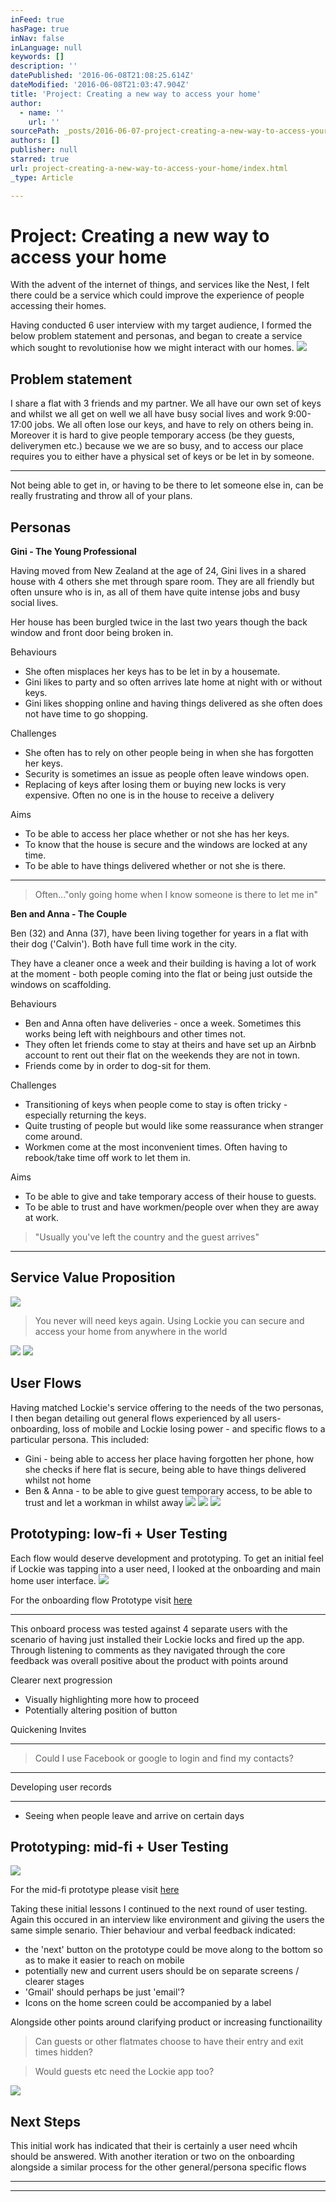 ```yaml
---
inFeed: true
hasPage: true
inNav: false
inLanguage: null
keywords: []
description: ''
datePublished: '2016-06-08T21:08:25.614Z'
dateModified: '2016-06-08T21:03:47.904Z'
title: 'Project: Creating a new way to access your home'
author:
  - name: ''
    url: ''
sourcePath: _posts/2016-06-07-project-creating-a-new-way-to-access-your-home.md
authors: []
publisher: null
starred: true
url: project-creating-a-new-way-to-access-your-home/index.html
_type: Article

---
```

# Project: Creating a new way to access your home

With the advent of the internet of things, and services like the Nest, I felt there could be a service which could improve the experience of people accessing their homes. 

Having conducted 6 user interview with my target audience, I formed the below problem statement and personas, and began to create a service which sought to revolutionise how we might interact with our homes.
![](https://the-grid-user-content.s3-us-west-2.amazonaws.com/e591f042-37e2-4fca-b2ee-01bf11b697ee.jpg)

## Problem statement

I share a flat with 3 friends and my partner. We all have our own set of keys and whilst we all get on well we all have busy social lives and work 9:00-17:00 jobs. We all often lose our keys, and have to rely on others being in. Moreover it is hard to give people temporary access (be they guests, deliverymen etc.) because we we are so busy, and to access our place requires you to either have a physical set of keys or be let in by someone. 

********

Not being able to get in, or having to be there to let someone else in, can be really frustrating and throw all of your plans.

## Personas

**Gini - The Young Professional**

Having moved from New Zealand at the age of 24, Gini lives in a shared house with 4 others she met through spare room. They are all friendly but often unsure who is in, as all of them have quite intense jobs and busy social lives. 

Her house has been burgled twice in the last two years though the back window and front door being broken in.

Behaviours

* She often misplaces her keys has to be let in by a housemate. 
* Gini likes to party and so often arrives late home at night with or without keys.
* Gini likes shopping online and having things delivered as she often does not have time to go shopping.

Challenges

* She often has to rely on other people being in when she has forgotten her keys.
* Security is sometimes an issue as people often leave windows open.
* Replacing of keys after losing them or buying new locks is very expensive. Often no one is in the house to receive a delivery

Aims

* To be able to access her place whether or not she has her keys.
* To know that the house is secure and the windows are locked at any time.
* To be able to have things delivered whether or not she is there.

****

> Often..."only going home when I know someone is there to let me in"

**Ben and Anna - The Couple**

Ben (32) and Anna (37), have been living together for years in a flat with their dog ('Calvin'). Both have full time work in the city. 

They have a cleaner once a week and their building is having a lot of work at the moment - both people coming into the flat or being just outside the windows on scaffolding. 

Behaviours

* Ben and Anna often have deliveries - once a week. Sometimes this works being left with neighbours and other times not.
* They often let friends come to stay at theirs and have set up an Airbnb account to rent out their flat on the weekends they are not in town.
* Friends come by in order to dog-sit for them.

Challenges

* Transitioning of keys when people come to stay is often tricky - especially returning the keys.
* Quite trusting of people but would like some reassurance when stranger come around.
* Workmen come at the most inconvenient times. Often having to rebook/take time off work to let them in.

Aims

* To be able to give and take temporary access of their house to guests. 
* To be able to trust and have workmen/people over when they are away at work.

> "Usually you've left the country and the guest arrives"

****

## Service Value Proposition
![](https://the-grid-user-content.s3-us-west-2.amazonaws.com/8f657351-3bee-4ecb-9bc3-f108c9a5913b.png)

> You never will need keys again. Using Lockie you can secure and access your home from anywhere in the world 

![](https://the-grid-user-content.s3-us-west-2.amazonaws.com/34e0b8e4-1d14-4639-bd93-11c412e68f8d.png)
![](https://the-grid-user-content.s3-us-west-2.amazonaws.com/45ed5988-8b2d-40eb-9224-d8647ce4c138.png)

## User Flows

Having matched Lockie's service offering to the needs of the two personas, I then began detailing out general flows experienced by all users- onboarding, loss of mobile and Lockie losing power - and specific flows to a particular persona. This included:

* Gini - being able to access her place having forgotten her phone, how she checks if here flat is secure, being able to have things delivered whilst not home
* Ben & Anna - to be able to give guest temporary access, to be able to trust and let a workman in whilst away
![](https://the-grid-user-content.s3-us-west-2.amazonaws.com/91043bf9-ec03-4b77-a686-dc289e6c9203.png)
![](https://the-grid-user-content.s3-us-west-2.amazonaws.com/030be148-2c50-4873-bbf5-4b3052e06496.png)
![](https://the-grid-user-content.s3-us-west-2.amazonaws.com/eb2f4f53-63b7-4b27-96c3-ef67fa83e005.png)

## Prototyping: low-fi + User Testing

Each flow would deserve development and prototyping. To get an initial feel if Lockie was tapping into a user need, I looked at the onboarding and main home user interface.
![](https://the-grid-user-content.s3-us-west-2.amazonaws.com/43146d5b-b6d3-494d-bfb1-6e1a348d74ff.png)

For the onboarding flow Prototype visit [here][0]

****

This onboard process was tested against 4 separate users with the scenario of having just installed their Lockie locks and fired up the app. Through listening to comments as they navigated through the core feedback was overall positive about the product with points around

Clearer next progression

* Visually highlighting more how to proceed
* Potentially altering position of button

Quickening Invites

****

> Could I use Facebook or google to login and find my contacts?

****

Developing user records

****

* Seeing when people leave and arrive on certain days

## Prototyping: mid-fi + User Testing
![](https://the-grid-user-content.s3-us-west-2.amazonaws.com/70074c10-4fc2-4732-961e-a161de183191.png)

For the mid-fi prototype please visit [here][1]

Taking these initial lessons I continued to the next round of user testing. Again this occured in an interview like environment and giiving the users the same simple senario. Thier behaviour and verbal feedback indicated:

* the 'next' button on the prototype could be move along to the bottom so as to make it easier to reach on mobile
* potentially new and current users should be on separate screens / clearer stages
* 'Gmail' should perhaps be just 'email'?
* Icons on the home screen could be accompanied by a label

Alongside other points around clarifying product or increasing functionaility

> Can guests or other flatmates choose to have their entry and exit times hidden?

> Would guests etc need the Lockie app too?

![](https://the-grid-user-content.s3-us-west-2.amazonaws.com/aa1bc00e-8215-4f17-98c8-890fb21d3552.jpg)

## Next Steps

This initial work has indicated that their is certainly a user need whcih should be answered. With another iteration or two on the onboarding alongside a similar process for the other general/persona specific flows 

**[][2]**

****

****

[0]: null
[1]: https://marvelapp.com/143f16g 
[2]: https://marvelapp.com/fbg751